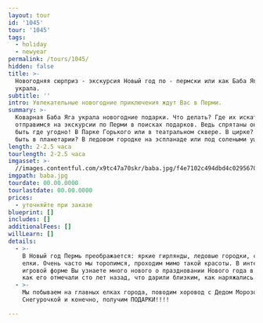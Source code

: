 ```yaml
---
layout: tour
id: '1045'
tour: '1045'
tags:
  - holiday
  - newyear
permalink: /tours/1045/
hidden: false
title: >-
  Новогодняя сюрприз - экскурсия Новый год по - пермски или как Баба Яга подарки
  украла.
subtitle: ''
intro: Увлекательные новогодние приключения ждут Вас в Перми.
summary: >-
  Коварная Баба Яга украла новогодние подарки. Что делать? Где их искать? Мы
  отправимся на экскурсии по Перми в поисках подарков. Ведь спрятаны они могут
  быть где угодно! В Парке Горького или в театральном сквере. В цирке? А может
  быть в планетарии? В ледовом городке на эспланаде или под солеными ушами?
length: 2-2.5 часа
tourlength: 2-2.5 часа
imgasset: >-
  //images.contentful.com/x9tc47a70skr/baba.jpg/f4e7102c494dbd4c0295670c6ab481b4/baba.jpg
imgpath: baba.jpg
tourdate: 00.00.0000
tourlastdate: 00.00.0000
prices:
  - уточняйте при заказе
blueprint: []
includes: []
additionalFees: []
willLearn: []
details:
  - >-
    В Новый год Пермь преображается: яркие гирлянды, ледовые городки, светящиеся
    елки. Очень часто мы торопимся, проходим мимо такой красоты. В интересной
    игровой форме Вы узнаете много нового о праздновании Нового года в Перми,
    как его отмечали сто лет назад, что дарили близким, как наряжались.
  - >-
    Мы побываем на главных елках города, поводим хоровод с Дедом Морозом и
    Снегурочкой и конечно, получим ПОДАРКИ!!!!

---
```

